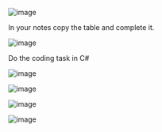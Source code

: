 ![image](https://github.com/MrAStone/StartEndCodeFixingTask/assets/60425249/d34dad5e-a403-4d6e-863f-2d3ebcd4b873)

In your notes copy the table and complete it.

![image](https://github.com/MrAStone/StartEndCodeFixingTask/assets/60425249/2c96d63f-1681-4b62-b50b-48fb68eba186)

Do the coding task in C#

![image](https://github.com/user-attachments/assets/34b9845e-ca9f-4d94-948c-a38435d1683f)

![image](https://github.com/user-attachments/assets/97a7ad57-4e83-4129-8090-c739044781f1)

![image](https://github.com/user-attachments/assets/0ca23687-bdcf-485b-85a2-d7ee90c078a3)

![image](https://github.com/user-attachments/assets/48e37cb2-4894-4997-b2d1-fc15a3e04fe9)

